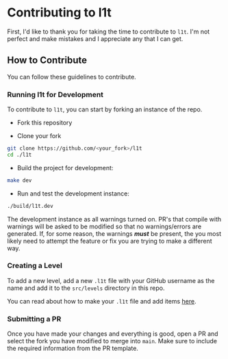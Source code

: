 # Contributing to l1t

First, I'd like to thank you for taking the time to
contribute to `l1t`. I'm not perfect and make mistakes
and I appreciate any that I can get.

## How to Contribute

You can follow these guidelines to contribute.

### Running l1t for Development

To contribute to `l1t`, you can start by forking an
instance of the repo.

- Fork this repository

- Clone your fork

```bash
git clone https://github.com/<your_fork>/l1t
cd ./l1t
```
- Build the project for development:

```bash
make dev
```

- Run and test the development instance:

```bash
./build/l1t.dev
```

The development instance as all warnings turned on. PR's
that compile with warnings will be asked to be modified
so that no warnings/errors are generated. If, for some reason,
the warnings ***must*** be present, the you most likely need
to attempt the feature or fix you are trying to make a
different way.

### Creating a Level

To add a new level, add a new `.l1t` file with your GitHub
username as the name and add it to the `src/levels` directory
in this repo.

You can read about how to make your `.l1t` file and add
items [here](LEVELS.md).

### Submitting a PR

Once you have made your changes and everything is good,
open a PR and select the fork you have modified to merge
into `main`. Make sure to include the required information
from the PR template.
